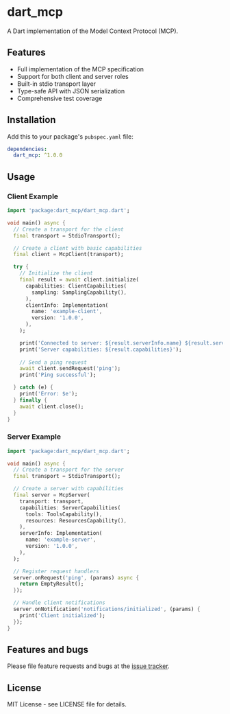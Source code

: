 # dart_mcp

A Dart implementation of the Model Context Protocol (MCP).

## Features

- Full implementation of the MCP specification
- Support for both client and server roles
- Built-in stdio transport layer
- Type-safe API with JSON serialization
- Comprehensive test coverage

## Installation

Add this to your package's `pubspec.yaml` file:

```yaml
dependencies:
  dart_mcp: ^1.0.0
```

## Usage

### Client Example

```dart
import 'package:dart_mcp/dart_mcp.dart';

void main() async {
  // Create a transport for the client
  final transport = StdioTransport();

  // Create a client with basic capabilities
  final client = McpClient(transport);

  try {
    // Initialize the client
    final result = await client.initialize(
      capabilities: ClientCapabilities(
        sampling: SamplingCapability(),
      ),
      clientInfo: Implementation(
        name: 'example-client',
        version: '1.0.0',
      ),
    );

    print('Connected to server: ${result.serverInfo.name} ${result.serverInfo.version}');
    print('Server capabilities: ${result.capabilities}');
    
    // Send a ping request
    await client.sendRequest('ping');
    print('Ping successful');

  } catch (e) {
    print('Error: $e');
  } finally {
    await client.close();
  }
}
```

### Server Example

```dart
import 'package:dart_mcp/dart_mcp.dart';

void main() async {
  // Create a transport for the server
  final transport = StdioTransport();

  // Create a server with capabilities
  final server = McpServer(
    transport: transport,
    capabilities: ServerCapabilities(
      tools: ToolsCapability(),
      resources: ResourcesCapability(),
    ),
    serverInfo: Implementation(
      name: 'example-server',
      version: '1.0.0',
    ),
  );

  // Register request handlers
  server.onRequest('ping', (params) async {
    return EmptyResult();
  });

  // Handle client notifications
  server.onNotification('notifications/initialized', (params) {
    print('Client initialized');
  });
}
```

## Features and bugs

Please file feature requests and bugs at the [issue tracker](https://github.com/yourusername/dart_mcp/issues).

## License

MIT License - see LICENSE file for details.
